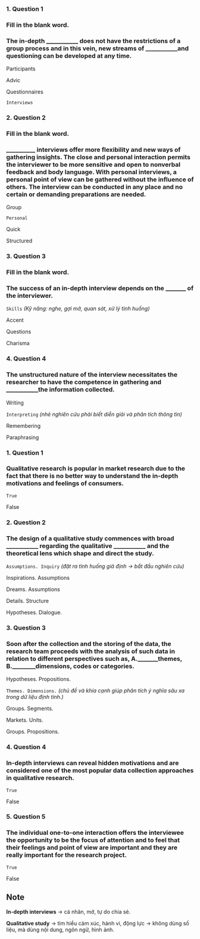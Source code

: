 ### 1. Question 1
### Fill in the blank word. 

### The in-depth ___________ does not have the restrictions of a group process and in this vein, new streams of ___________and questioning can be developed at any time.   

Participants

Advic

Questionnaires

``Interviews``



### 2. Question 2
### Fill in the blank word. 

### __________ interviews offer more flexibility and new ways of gathering insights. The close and personal interaction permits the interviewer to be more sensitive and open to nonverbal feedback and body language. With personal interviews, a personal point of view can be gathered without the influence of others. The interview can be conducted in any place and no certain or demanding preparations are needed. 


Group  

``Personal``

Quick

Structured



### 3. Question 3
### Fill in the blank word. 

### The success of an in-depth interview depends on the _______ of the interviewer. 


``Skills``
_(Kỹ năng: nghe, gợi mở, quan sát, xử lý tình huống)_

Accent

Questions

Charisma



### 4. Question 4
### The unstructured nature of the interview necessitates the researcher to have the competence in gathering and ___________the information collected. 


Writing

``Interpreting``
_(nhè nghiên cứu phải biết diễn giải và phân tích thông tin)_

Remembering

Paraphrasing



### 1. Question 1
### Qualitative research is popular in market research due to the fact that there is no better way to understand the in-depth motivations and feelings of consumers.


``True``


False 



### 2. Question 2
### The design of a qualitative study commences with broad ___________ regarding the qualitative ___________ and the theoretical lens which shape and direct the study.

``Assumptions. Inquiry``
_(đặt ra tình huống giả định -> bắt đầu nghiên cứu)_

Inspirations. Assumptions

Dreams. Assumptions

Details. Structure

Hypotheses. Dialogue.




### 3. Question 3
### Soon after the collection and the storing of the data, the research team proceeds with the analysis of such data in relation to different perspectives such as, A._______themes, B.________dimensions, codes or categories.

Hypotheses. Propositions.

``Themes. Dimensions.``
_(chủ đề và khía cạnh giúp phân tích ý nghĩa sâu xa trong dữ liệu định tính.)_

Groups. Segments.

Markets. Units.

Groups. Propositions.




### 4. Question 4
### In-depth interviews can reveal hidden motivations and are considered one of the most popular data collection approaches in qualitative research.

``True``

False 





### 5. Question 5
### The individual one-to-one interaction offers the interviewee the opportunity to be the focus of attention and to feel that their feelings and point of view are important and they are really important for the research project. 

``True``

False 


## Note
**In-depth interviews** → cá nhân, mở, tự do chia sẻ.

**Qualitative study** → tìm hiểu cảm xúc, hành vi, động lực → không dùng số liệu, mà dùng nội dung, ngôn ngữ, hình ảnh.

